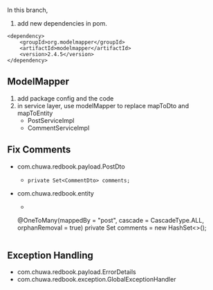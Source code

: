 In this branch,
1. add new dependencies in pom.
```
<dependency>
    <groupId>org.modelmapper</groupId>
    <artifactId>modelmapper</artifactId>
    <version>2.4.5</version>
</dependency>
```

## ModelMapper
1. add package config and the code
2. in service layer, use modelMapper to replace mapToDto and mapToEntity
    * PostServiceImpl
    * CommentServiceImpl

## Fix Comments
* com.chuwa.redbook.payload.PostDto
    *     private Set<CommentDto> comments;
* com.chuwa.redbook.entity
    * ```java
    @OneToMany(mappedBy = "post", cascade = CascadeType.ALL, orphanRemoval = true)
    private Set<Comment> comments = new HashSet<>();
    ```

## Exception Handling
* com.chuwa.redbook.payload.ErrorDetails
* com.chuwa.redbook.exception.GlobalExceptionHandler